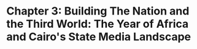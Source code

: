 # Chapter 3: Building The Nation and the Third World: The Year of Africa and Cairo's State Media Landscape 

